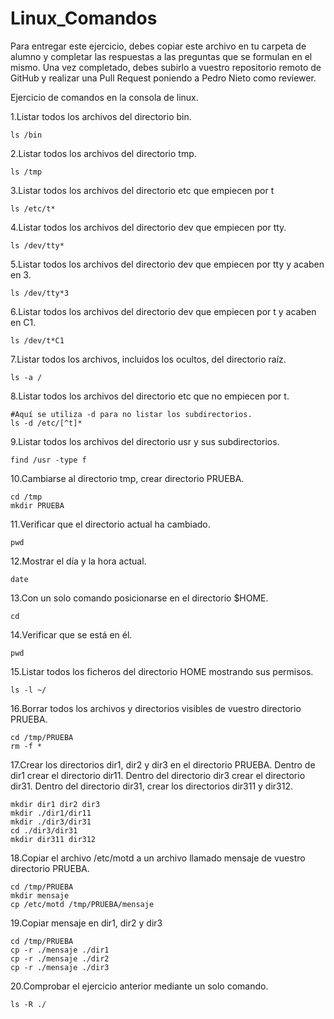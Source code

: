 # Linux_Comandos

Para entregar este ejercicio, debes copiar este archivo en tu carpeta de alumno y completar las respuestas a las preguntas que se formulan en el mismo.
Una vez completado, debes subirlo a vuestro repositorio remoto de GitHub y realizar una Pull Request poniendo a Pedro Nieto como reviewer.


Ejercicio de comandos en la consola de linux.

  1.Listar todos los archivos del directorio bin.

    ls /bin
     
    
  2.Listar todos los archivos del directorio tmp.
   
    ls /tmp
    
  3.Listar todos los archivos del directorio etc que empiecen por t 
    
    ls /etc/t*
  
  4.Listar todos los archivos del directorio dev que empiecen por tty.
    
    ls /dev/tty*
    
  5.Listar todos los archivos del directorio dev que empiecen por tty y acaben en 3.
    
    ls /dev/tty*3
    
  6.Listar todos los archivos del directorio dev que empiecen por t y acaben en C1.
    
    ls /dev/t*C1

  7.Listar todos los archivos, incluidos los ocultos, del directorio raíz.
    
    ls -a /
    
  8.Listar todos los archivos del directorio etc que no empiecen por t.
    
    #Aquí se utiliza -d para no listar los subdirectorios. 
    ls -d /etc/[^t]*

  9.Listar todos los archivos del directorio usr y sus subdirectorios.
    
    find /usr -type f

  10.Cambiarse al directorio tmp, crear directorio PRUEBA.
    
    cd /tmp
    mkdir PRUEBA

  11.Verificar que el directorio actual ha cambiado.
    
    pwd

  12.Mostrar el día y la hora actual.
    
    date

  13.Con un solo comando posicionarse en el directorio $HOME.
    
    cd
 
  14.Verificar que se está en él.
    
    pwd

  15.Listar todos los ficheros del directorio HOME mostrando sus permisos.
    
    ls -l ~/

  16.Borrar todos los archivos y directorios visibles de vuestro directorio PRUEBA.
    
    cd /tmp/PRUEBA
    rm -f *

  17.Crear los directorios dir1, dir2 y dir3 en el directorio PRUEBA. Dentro de dir1 crear el directorio dir11. Dentro del directorio 
  dir3 crear el directorio dir31. Dentro del directorio dir31, crear los directorios dir311 y dir312.
    
    mkdir dir1 dir2 dir3
    mkdir ./dir1/dir11
    mkdir ./dir3/dir31
    cd ./dir3/dir31
    mkdir dir311 dir312
    
  18.Copiar el archivo /etc/motd a un archivo llamado mensaje de vuestro directorio PRUEBA.
    
    cd /tmp/PRUEBA
    mkdir mensaje
    cp /etc/motd /tmp/PRUEBA/mensaje

  19.Copiar mensaje en dir1, dir2 y dir3
    
    cd /tmp/PRUEBA
    cp -r ./mensaje ./dir1
    cp -r ./mensaje ./dir2
    cp -r ./mensaje ./dir3
    
    
  20.Comprobar el ejercicio anterior mediante un solo comando.
    
    ls -R ./

    
   
